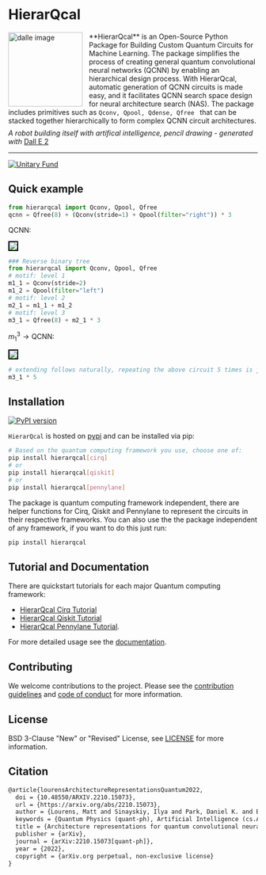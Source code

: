 # HierarQcal 

<img src="https://github.com/matt-lourens/hierarqcal/blob/master/img/dalle_img.png?raw=true" alt="dalle image" height="150" style="padding-right:10px" align="left"/>

<p style="height:150px">
**HierarQcal** is an Open-Source Python Package for Building Custom Quantum Circuits for Machine Learning. The package simplifies the process of creating general quantum convolutional neural networks (QCNN) by enabling an hierarchical design process. With HierarQcal, automatic generation of QCNN circuits is made easy, and it facilitates QCNN search space design for neural architecture search (NAS). The package includes primitives such as <code>Qconv, Qpool, Qdense, Qfree </code> that can be stacked together hierarchically to form complex QCNN circuit architectures.
</p>
<br/>

*A robot building itself with artifical intelligence, pencil drawing -  generated with* [Dall E 2](https://openai.com/dall-e-2/)
___


[![Unitary Fund](https://img.shields.io/badge/Supported%20By-UNITARY%20FUND-brightgreen.svg?style=for-the-badge)](http://unitary.fund)


## Quick example
```python
from hierarqcal import Qconv, Qpool, Qfree
qcnn = Qfree(8) + (Qconv(stride=1) + Qpool(filter="right")) * 3
```
$\text{QCNN:}$

<img src="https://github.com/matt-lourens/hierarqcal/blob/master/img/rbt_right.png?raw=true" style="border:solid 2px black;">

```python
### Reverse binary tree
from hierarqcal import Qconv, Qpool, Qfree
# motif: level 1
m1_1 = Qconv(stride=2)
m1_2 = Qpool(filter="left")
# motif: level 2
m2_1 = m1_1 + m1_2
# motif: level 3
m3_1 = Qfree(8) + m2_1 * 3
```
$m^3_1\rightarrow \text{QCNN}:$

<img src="https://github.com/matt-lourens/hierarqcal/blob/master/img/rbt_left.png?raw=true" style="border:solid 2px black;">

```python
# extending follows naturally, repeating the above circuit 5 times is just:
m3_1 * 5
```
## Installation
[![PyPI version](https://badge.fury.io/py/hierarqcal.svg)](https://badge.fury.io/py/hierarqcal)

<code>HierarQcal</code> is hosted on [pypi](https://pypi.org/project/hierarqcal/) and can be installed via pip:

```bash
# Based on the quantum computing framework you use, choose one of:
pip install hierarqcal[cirq]
# or
pip install hierarqcal[qiskit]
# or
pip install hierarqcal[pennylane]
```

The package is quantum computing framework independent, there are helper functions for Cirq, Qiskit and Pennylane to represent the circuits in their respective frameworks. You can also use the the package independent of any framework, if you want to do this just run:
```bash
pip install hierarqcal
```

## Tutorial and Documentation
There are quickstart tutorials for each major Quantum computing framework: 
 - [HierarQcal Cirq Tutorial](https://github.com/matt-lourens/hierarqcal/blob/master/examples/examples_cirq.ipynb)
 - [HierarQcal Qiskit Tutorial](https://github.com/matt-lourens/hierarqcal/blob/master/examples/examples_qiskit.ipynb) 
 - [HierarQcal Pennylane Tutorial](https://github.com/matt-lourens/hierarqcal/blob/master/examples/examples_pennylane.ipynb). 
 
 For more detailed usage see the [documentation](https://matt-lourens.github.io/hierarqcal/index.html).

## Contributing
We welcome contributions to the project. Please see the [contribution guidelines](https://github.com/matt-lourens/hierarqcal/blob/master/CONTRIBUTING.md) and [code of conduct](CODE_OF_CONDUCT.md) for more information.

## License
BSD 3-Clause "New" or "Revised" License, see [LICENSE](https://github.com/matt-lourens/hierarqcal/blob/master/LICENSE.txt) for more information.

## Citation
```latex
@article{lourensArchitectureRepresentationsQuantum2022,
  doi = {10.48550/ARXIV.2210.15073},
  url = {https://arxiv.org/abs/2210.15073},
  author = {Lourens, Matt and Sinayskiy, Ilya and Park, Daniel K. and Blank, Carsten and Petruccione,   Francesco},
  keywords = {Quantum Physics (quant-ph), Artificial Intelligence (cs.AI)},
  title = {Architecture representations for quantum convolutional neural networks},
  publisher = {arXiv},
  journal = {arXiv:2210.15073[quant-ph]},
  year = {2022},
  copyright = {arXiv.org perpetual, non-exclusive license}
}
```